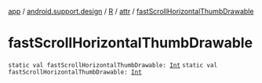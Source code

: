 [app](../../../index.md) / [android.support.design](../../index.md) / [R](../index.md) / [attr](index.md) / [fastScrollHorizontalThumbDrawable](./fast-scroll-horizontal-thumb-drawable.md)

# fastScrollHorizontalThumbDrawable

`static val fastScrollHorizontalThumbDrawable: `[`Int`](https://kotlinlang.org/api/latest/jvm/stdlib/kotlin/-int/index.html)
`static val fastScrollHorizontalThumbDrawable: `[`Int`](https://kotlinlang.org/api/latest/jvm/stdlib/kotlin/-int/index.html)